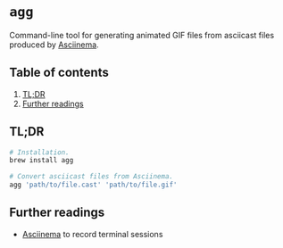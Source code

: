 # `agg`

Command-line tool for generating animated GIF files from asciicast files produced by [Asciinema].

## Table of contents <!-- omit in toc -->

1. [TL;DR](#tldr)
1. [Further readings](#further-readings)

## TL;DR

```sh
# Installation.
brew install agg

# Convert asciicast files from Asciinema.
agg 'path/to/file.cast' 'path/to/file.gif'
```

## Further readings

- [Asciinema] to record terminal sessions

<!--
  References
  -->

<!-- Knowledge base -->
[asciinema]: asciinema.md
